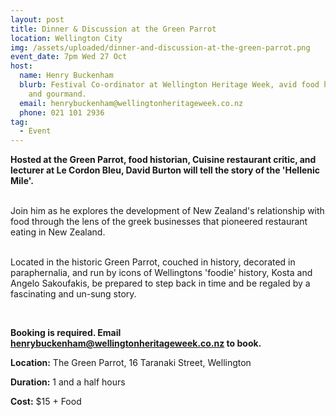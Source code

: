 ```yaml
---
layout: post
title: Dinner & Discussion at the Green Parrot
location: Wellington City
img: /assets/uploaded/dinner-and-discussion-at-the-green-parrot.png
event_date: 7pm Wed 27 Oct
host:
  name: Henry Buckenham
  blurb: Festival Co-ordinator at Wellington Heritage Week, avid food historian
    and gourmand.
  email: henrybuckenham@wellingtonheritageweek.co.nz
  phone: 021 101 2936
tag:
  - Event
---
```

**Hosted at the Green Parrot, food historian, Cuisine restaurant critic, and lecturer at Le Cordon Bleu, David Burton will tell the story of the 'Hellenic Mile'.**

\
Join him as he explores the development of New Zealand's relationship with food through the lens of the greek businesses that pioneered restaurant eating in New Zealand.

\
Located in the historic Green Parrot, couched in history, decorated in paraphernalia, and run by icons of Wellingtons 'foodie' history, Kosta and Angelo Sakoufakis, be prepared to step back in time and be regaled by a fascinating and un-sung story.

<br>


**Booking is required. Email henrybuckenham@wellingtonheritageweek.co.nz to book.** 

**Location:** The Green Parrot, 16 Taranaki Street, Wellington

**Duration:** 1 and a half hours

**Cost:** $15 + Food